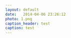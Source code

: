 ```yaml
---
layout: default
date:   2014-04-06 23:26:12
photo: 1.png
caption_header: test
caption: test
---
```

